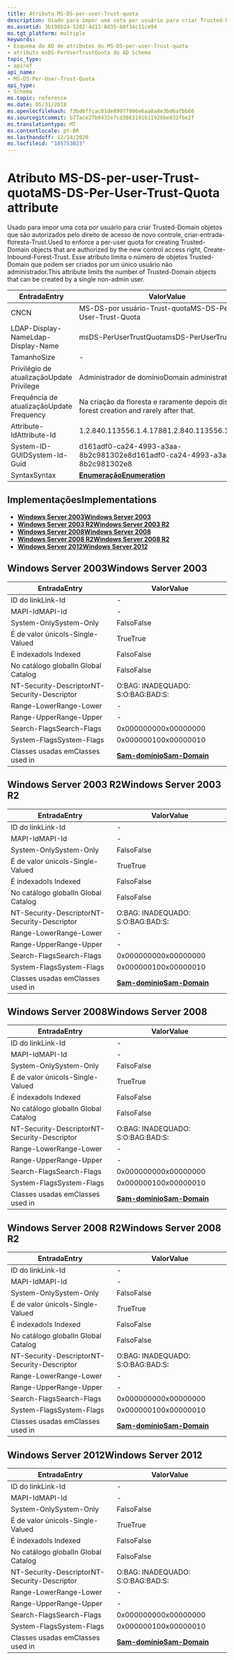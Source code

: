 ```yaml
---
title: Atributo MS-DS-per-user-Trust-quota
description: Usado para impor uma cota por usuário para criar Trusted-Domain objetos que são autorizados pelo direito de acesso de novo controle, criar-entrada-floresta-Trust.
ms.assetid: 3b198b24-5282-4d13-8d35-88f34c11ce94
ms.tgt_platform: multiple
keywords:
- Esquema do AD de atributos do MS-DS-per-user-Trust-quota
- atributo msDS-PerUserTrustQuota do AD Schema
topic_type:
- apiref
api_name:
- MS-DS-Per-User-Trust-Quota
api_type:
- Schema
ms.topic: reference
ms.date: 05/31/2018
ms.openlocfilehash: f3bd6ffcac01de8997f806e6aa8a8e3bd6afbb66
ms.sourcegitcommit: b77ace27b0432e7cd3863191b11926be032fbe2f
ms.translationtype: MT
ms.contentlocale: pt-BR
ms.lasthandoff: 12/14/2020
ms.locfileid: "105753023"
---
```

# <a name="ms-ds-per-user-trust-quota-attribute"></a><span data-ttu-id="69eed-105">Atributo MS-DS-per-user-Trust-quota</span><span class="sxs-lookup"><span data-stu-id="69eed-105">MS-DS-Per-User-Trust-Quota attribute</span></span>

<span data-ttu-id="69eed-106">Usado para impor uma cota por usuário para criar Trusted-Domain objetos que são autorizados pelo direito de acesso de novo controle, criar-entrada-floresta-Trust.</span><span class="sxs-lookup"><span data-stu-id="69eed-106">Used to enforce a per-user quota for creating Trusted-Domain objects that are authorized by the new control access right, Create-Inbound-Forest-Trust.</span></span> <span data-ttu-id="69eed-107">Esse atributo limita o número de objetos Trusted-Domain que podem ser criados por um único usuário não administrador.</span><span class="sxs-lookup"><span data-stu-id="69eed-107">This attribute limits the number of Trusted-Domain objects that can be created by a single non-admin user.</span></span>



| <span data-ttu-id="69eed-108">Entrada</span><span class="sxs-lookup"><span data-stu-id="69eed-108">Entry</span></span> | <span data-ttu-id="69eed-109">Valor</span><span class="sxs-lookup"><span data-stu-id="69eed-109">Value</span></span> |
|-------------------|-------------------------------------------|
| <span data-ttu-id="69eed-110">CN</span><span class="sxs-lookup"><span data-stu-id="69eed-110">CN</span></span>                | <span data-ttu-id="69eed-111">MS-DS-por usuário-Trust-quota</span><span class="sxs-lookup"><span data-stu-id="69eed-111">MS-DS-Per-User-Trust-Quota</span></span>                |
| <span data-ttu-id="69eed-112">LDAP-Display-Name</span><span class="sxs-lookup"><span data-stu-id="69eed-112">Ldap-Display-Name</span></span> | <span data-ttu-id="69eed-113">msDS-PerUserTrustQuota</span><span class="sxs-lookup"><span data-stu-id="69eed-113">msDS-PerUserTrustQuota</span></span>                    |
| <span data-ttu-id="69eed-114">Tamanho</span><span class="sxs-lookup"><span data-stu-id="69eed-114">Size</span></span>              | \-                                        |
| <span data-ttu-id="69eed-115">Privilégio de atualização</span><span class="sxs-lookup"><span data-stu-id="69eed-115">Update Privilege</span></span>  | <span data-ttu-id="69eed-116">Administrador de domínio</span><span class="sxs-lookup"><span data-stu-id="69eed-116">Domain administrator</span></span>                      |
| <span data-ttu-id="69eed-117">Frequência de atualização</span><span class="sxs-lookup"><span data-stu-id="69eed-117">Update Frequency</span></span>  | <span data-ttu-id="69eed-118">Na criação da floresta e raramente depois disso.</span><span class="sxs-lookup"><span data-stu-id="69eed-118">At forest creation and rarely after that.</span></span> |
| <span data-ttu-id="69eed-119">Attribute-Id</span><span class="sxs-lookup"><span data-stu-id="69eed-119">Attribute-Id</span></span>      | <span data-ttu-id="69eed-120">1.2.840.113556.1.4.1788</span><span class="sxs-lookup"><span data-stu-id="69eed-120">1.2.840.113556.1.4.1788</span></span>                   |
| <span data-ttu-id="69eed-121">System-ID-GUID</span><span class="sxs-lookup"><span data-stu-id="69eed-121">System-Id-Guid</span></span>    | <span data-ttu-id="69eed-122">d161adf0-ca24-4993-a3aa-8b2c981302e8</span><span class="sxs-lookup"><span data-stu-id="69eed-122">d161adf0-ca24-4993-a3aa-8b2c981302e8</span></span>      |
| <span data-ttu-id="69eed-123">Syntax</span><span class="sxs-lookup"><span data-stu-id="69eed-123">Syntax</span></span>            | [<span data-ttu-id="69eed-124">**Enumeração**</span><span class="sxs-lookup"><span data-stu-id="69eed-124">**Enumeration**</span></span>](s-enumeration.md)      |



## <a name="implementations"></a><span data-ttu-id="69eed-125">Implementações</span><span class="sxs-lookup"><span data-stu-id="69eed-125">Implementations</span></span>

-   [<span data-ttu-id="69eed-126">**Windows Server 2003**</span><span class="sxs-lookup"><span data-stu-id="69eed-126">**Windows Server 2003**</span></span>](#windows-server-2003)
-   [<span data-ttu-id="69eed-127">**Windows Server 2003 R2**</span><span class="sxs-lookup"><span data-stu-id="69eed-127">**Windows Server 2003 R2**</span></span>](#windows-server-2003-r2)
-   [<span data-ttu-id="69eed-128">**Windows Server 2008**</span><span class="sxs-lookup"><span data-stu-id="69eed-128">**Windows Server 2008**</span></span>](#windows-server-2008)
-   [<span data-ttu-id="69eed-129">**Windows Server 2008 R2**</span><span class="sxs-lookup"><span data-stu-id="69eed-129">**Windows Server 2008 R2**</span></span>](#windows-server-2008-r2)
-   [<span data-ttu-id="69eed-130">**Windows Server 2012**</span><span class="sxs-lookup"><span data-stu-id="69eed-130">**Windows Server 2012**</span></span>](#windows-server-2012)

## <a name="windows-server-2003"></a><span data-ttu-id="69eed-131">Windows Server 2003</span><span class="sxs-lookup"><span data-stu-id="69eed-131">Windows Server 2003</span></span>



| <span data-ttu-id="69eed-132">Entrada</span><span class="sxs-lookup"><span data-stu-id="69eed-132">Entry</span></span> | <span data-ttu-id="69eed-133">Valor</span><span class="sxs-lookup"><span data-stu-id="69eed-133">Value</span></span> |
|------------------------|----------------------------------------------|
| <span data-ttu-id="69eed-134">ID do link</span><span class="sxs-lookup"><span data-stu-id="69eed-134">Link-Id</span></span>                | \-                                           |
| <span data-ttu-id="69eed-135">MAPI-Id</span><span class="sxs-lookup"><span data-stu-id="69eed-135">MAPI-Id</span></span>                | \-                                           |
| <span data-ttu-id="69eed-136">System-Only</span><span class="sxs-lookup"><span data-stu-id="69eed-136">System-Only</span></span>            | <span data-ttu-id="69eed-137">Falso</span><span class="sxs-lookup"><span data-stu-id="69eed-137">False</span></span>                                        |
| <span data-ttu-id="69eed-138">É de valor único</span><span class="sxs-lookup"><span data-stu-id="69eed-138">Is-Single-Valued</span></span>       | <span data-ttu-id="69eed-139">True</span><span class="sxs-lookup"><span data-stu-id="69eed-139">True</span></span>                                         |
| <span data-ttu-id="69eed-140">É indexado</span><span class="sxs-lookup"><span data-stu-id="69eed-140">Is Indexed</span></span>             | <span data-ttu-id="69eed-141">Falso</span><span class="sxs-lookup"><span data-stu-id="69eed-141">False</span></span>                                        |
| <span data-ttu-id="69eed-142">No catálogo global</span><span class="sxs-lookup"><span data-stu-id="69eed-142">In Global Catalog</span></span>      | <span data-ttu-id="69eed-143">Falso</span><span class="sxs-lookup"><span data-stu-id="69eed-143">False</span></span>                                        |
| <span data-ttu-id="69eed-144">NT-Security-Descriptor</span><span class="sxs-lookup"><span data-stu-id="69eed-144">NT-Security-Descriptor</span></span> | <span data-ttu-id="69eed-145">O:BAG: INADEQUADO: S:</span><span class="sxs-lookup"><span data-stu-id="69eed-145">O:BAG:BAD:S:</span></span>                                 |
| <span data-ttu-id="69eed-146">Range-Lower</span><span class="sxs-lookup"><span data-stu-id="69eed-146">Range-Lower</span></span>            | \-                                           |
| <span data-ttu-id="69eed-147">Range-Upper</span><span class="sxs-lookup"><span data-stu-id="69eed-147">Range-Upper</span></span>            | \-                                           |
| <span data-ttu-id="69eed-148">Search-Flags</span><span class="sxs-lookup"><span data-stu-id="69eed-148">Search-Flags</span></span>           | <span data-ttu-id="69eed-149">0x00000000</span><span class="sxs-lookup"><span data-stu-id="69eed-149">0x00000000</span></span>                                   |
| <span data-ttu-id="69eed-150">System-Flags</span><span class="sxs-lookup"><span data-stu-id="69eed-150">System-Flags</span></span>           | <span data-ttu-id="69eed-151">0x00000010</span><span class="sxs-lookup"><span data-stu-id="69eed-151">0x00000010</span></span>                                   |
| <span data-ttu-id="69eed-152">Classes usadas em</span><span class="sxs-lookup"><span data-stu-id="69eed-152">Classes used in</span></span>        | [<span data-ttu-id="69eed-153">**Sam-domínio**</span><span class="sxs-lookup"><span data-stu-id="69eed-153">**Sam-Domain**</span></span>](c-samdomain.md)<br/> |



## <a name="windows-server-2003-r2"></a><span data-ttu-id="69eed-154">Windows Server 2003 R2</span><span class="sxs-lookup"><span data-stu-id="69eed-154">Windows Server 2003 R2</span></span>



| <span data-ttu-id="69eed-155">Entrada</span><span class="sxs-lookup"><span data-stu-id="69eed-155">Entry</span></span> | <span data-ttu-id="69eed-156">Valor</span><span class="sxs-lookup"><span data-stu-id="69eed-156">Value</span></span> |
|------------------------|----------------------------------------------|
| <span data-ttu-id="69eed-157">ID do link</span><span class="sxs-lookup"><span data-stu-id="69eed-157">Link-Id</span></span>                | \-                                           |
| <span data-ttu-id="69eed-158">MAPI-Id</span><span class="sxs-lookup"><span data-stu-id="69eed-158">MAPI-Id</span></span>                | \-                                           |
| <span data-ttu-id="69eed-159">System-Only</span><span class="sxs-lookup"><span data-stu-id="69eed-159">System-Only</span></span>            | <span data-ttu-id="69eed-160">Falso</span><span class="sxs-lookup"><span data-stu-id="69eed-160">False</span></span>                                        |
| <span data-ttu-id="69eed-161">É de valor único</span><span class="sxs-lookup"><span data-stu-id="69eed-161">Is-Single-Valued</span></span>       | <span data-ttu-id="69eed-162">True</span><span class="sxs-lookup"><span data-stu-id="69eed-162">True</span></span>                                         |
| <span data-ttu-id="69eed-163">É indexado</span><span class="sxs-lookup"><span data-stu-id="69eed-163">Is Indexed</span></span>             | <span data-ttu-id="69eed-164">Falso</span><span class="sxs-lookup"><span data-stu-id="69eed-164">False</span></span>                                        |
| <span data-ttu-id="69eed-165">No catálogo global</span><span class="sxs-lookup"><span data-stu-id="69eed-165">In Global Catalog</span></span>      | <span data-ttu-id="69eed-166">Falso</span><span class="sxs-lookup"><span data-stu-id="69eed-166">False</span></span>                                        |
| <span data-ttu-id="69eed-167">NT-Security-Descriptor</span><span class="sxs-lookup"><span data-stu-id="69eed-167">NT-Security-Descriptor</span></span> | <span data-ttu-id="69eed-168">O:BAG: INADEQUADO: S:</span><span class="sxs-lookup"><span data-stu-id="69eed-168">O:BAG:BAD:S:</span></span>                                 |
| <span data-ttu-id="69eed-169">Range-Lower</span><span class="sxs-lookup"><span data-stu-id="69eed-169">Range-Lower</span></span>            | \-                                           |
| <span data-ttu-id="69eed-170">Range-Upper</span><span class="sxs-lookup"><span data-stu-id="69eed-170">Range-Upper</span></span>            | \-                                           |
| <span data-ttu-id="69eed-171">Search-Flags</span><span class="sxs-lookup"><span data-stu-id="69eed-171">Search-Flags</span></span>           | <span data-ttu-id="69eed-172">0x00000000</span><span class="sxs-lookup"><span data-stu-id="69eed-172">0x00000000</span></span>                                   |
| <span data-ttu-id="69eed-173">System-Flags</span><span class="sxs-lookup"><span data-stu-id="69eed-173">System-Flags</span></span>           | <span data-ttu-id="69eed-174">0x00000010</span><span class="sxs-lookup"><span data-stu-id="69eed-174">0x00000010</span></span>                                   |
| <span data-ttu-id="69eed-175">Classes usadas em</span><span class="sxs-lookup"><span data-stu-id="69eed-175">Classes used in</span></span>        | [<span data-ttu-id="69eed-176">**Sam-domínio**</span><span class="sxs-lookup"><span data-stu-id="69eed-176">**Sam-Domain**</span></span>](c-samdomain.md)<br/> |



## <a name="windows-server-2008"></a><span data-ttu-id="69eed-177">Windows Server 2008</span><span class="sxs-lookup"><span data-stu-id="69eed-177">Windows Server 2008</span></span>



| <span data-ttu-id="69eed-178">Entrada</span><span class="sxs-lookup"><span data-stu-id="69eed-178">Entry</span></span> | <span data-ttu-id="69eed-179">Valor</span><span class="sxs-lookup"><span data-stu-id="69eed-179">Value</span></span> |
|------------------------|----------------------------------------------|
| <span data-ttu-id="69eed-180">ID do link</span><span class="sxs-lookup"><span data-stu-id="69eed-180">Link-Id</span></span>                | \-                                           |
| <span data-ttu-id="69eed-181">MAPI-Id</span><span class="sxs-lookup"><span data-stu-id="69eed-181">MAPI-Id</span></span>                | \-                                           |
| <span data-ttu-id="69eed-182">System-Only</span><span class="sxs-lookup"><span data-stu-id="69eed-182">System-Only</span></span>            | <span data-ttu-id="69eed-183">Falso</span><span class="sxs-lookup"><span data-stu-id="69eed-183">False</span></span>                                        |
| <span data-ttu-id="69eed-184">É de valor único</span><span class="sxs-lookup"><span data-stu-id="69eed-184">Is-Single-Valued</span></span>       | <span data-ttu-id="69eed-185">True</span><span class="sxs-lookup"><span data-stu-id="69eed-185">True</span></span>                                         |
| <span data-ttu-id="69eed-186">É indexado</span><span class="sxs-lookup"><span data-stu-id="69eed-186">Is Indexed</span></span>             | <span data-ttu-id="69eed-187">Falso</span><span class="sxs-lookup"><span data-stu-id="69eed-187">False</span></span>                                        |
| <span data-ttu-id="69eed-188">No catálogo global</span><span class="sxs-lookup"><span data-stu-id="69eed-188">In Global Catalog</span></span>      | <span data-ttu-id="69eed-189">Falso</span><span class="sxs-lookup"><span data-stu-id="69eed-189">False</span></span>                                        |
| <span data-ttu-id="69eed-190">NT-Security-Descriptor</span><span class="sxs-lookup"><span data-stu-id="69eed-190">NT-Security-Descriptor</span></span> | <span data-ttu-id="69eed-191">O:BAG: INADEQUADO: S:</span><span class="sxs-lookup"><span data-stu-id="69eed-191">O:BAG:BAD:S:</span></span>                                 |
| <span data-ttu-id="69eed-192">Range-Lower</span><span class="sxs-lookup"><span data-stu-id="69eed-192">Range-Lower</span></span>            | \-                                           |
| <span data-ttu-id="69eed-193">Range-Upper</span><span class="sxs-lookup"><span data-stu-id="69eed-193">Range-Upper</span></span>            | \-                                           |
| <span data-ttu-id="69eed-194">Search-Flags</span><span class="sxs-lookup"><span data-stu-id="69eed-194">Search-Flags</span></span>           | <span data-ttu-id="69eed-195">0x00000000</span><span class="sxs-lookup"><span data-stu-id="69eed-195">0x00000000</span></span>                                   |
| <span data-ttu-id="69eed-196">System-Flags</span><span class="sxs-lookup"><span data-stu-id="69eed-196">System-Flags</span></span>           | <span data-ttu-id="69eed-197">0x00000010</span><span class="sxs-lookup"><span data-stu-id="69eed-197">0x00000010</span></span>                                   |
| <span data-ttu-id="69eed-198">Classes usadas em</span><span class="sxs-lookup"><span data-stu-id="69eed-198">Classes used in</span></span>        | [<span data-ttu-id="69eed-199">**Sam-domínio**</span><span class="sxs-lookup"><span data-stu-id="69eed-199">**Sam-Domain**</span></span>](c-samdomain.md)<br/> |



## <a name="windows-server-2008-r2"></a><span data-ttu-id="69eed-200">Windows Server 2008 R2</span><span class="sxs-lookup"><span data-stu-id="69eed-200">Windows Server 2008 R2</span></span>



| <span data-ttu-id="69eed-201">Entrada</span><span class="sxs-lookup"><span data-stu-id="69eed-201">Entry</span></span> | <span data-ttu-id="69eed-202">Valor</span><span class="sxs-lookup"><span data-stu-id="69eed-202">Value</span></span> |
|------------------------|----------------------------------------------|
| <span data-ttu-id="69eed-203">ID do link</span><span class="sxs-lookup"><span data-stu-id="69eed-203">Link-Id</span></span>                | \-                                           |
| <span data-ttu-id="69eed-204">MAPI-Id</span><span class="sxs-lookup"><span data-stu-id="69eed-204">MAPI-Id</span></span>                | \-                                           |
| <span data-ttu-id="69eed-205">System-Only</span><span class="sxs-lookup"><span data-stu-id="69eed-205">System-Only</span></span>            | <span data-ttu-id="69eed-206">Falso</span><span class="sxs-lookup"><span data-stu-id="69eed-206">False</span></span>                                        |
| <span data-ttu-id="69eed-207">É de valor único</span><span class="sxs-lookup"><span data-stu-id="69eed-207">Is-Single-Valued</span></span>       | <span data-ttu-id="69eed-208">True</span><span class="sxs-lookup"><span data-stu-id="69eed-208">True</span></span>                                         |
| <span data-ttu-id="69eed-209">É indexado</span><span class="sxs-lookup"><span data-stu-id="69eed-209">Is Indexed</span></span>             | <span data-ttu-id="69eed-210">Falso</span><span class="sxs-lookup"><span data-stu-id="69eed-210">False</span></span>                                        |
| <span data-ttu-id="69eed-211">No catálogo global</span><span class="sxs-lookup"><span data-stu-id="69eed-211">In Global Catalog</span></span>      | <span data-ttu-id="69eed-212">Falso</span><span class="sxs-lookup"><span data-stu-id="69eed-212">False</span></span>                                        |
| <span data-ttu-id="69eed-213">NT-Security-Descriptor</span><span class="sxs-lookup"><span data-stu-id="69eed-213">NT-Security-Descriptor</span></span> | <span data-ttu-id="69eed-214">O:BAG: INADEQUADO: S:</span><span class="sxs-lookup"><span data-stu-id="69eed-214">O:BAG:BAD:S:</span></span>                                 |
| <span data-ttu-id="69eed-215">Range-Lower</span><span class="sxs-lookup"><span data-stu-id="69eed-215">Range-Lower</span></span>            | \-                                           |
| <span data-ttu-id="69eed-216">Range-Upper</span><span class="sxs-lookup"><span data-stu-id="69eed-216">Range-Upper</span></span>            | \-                                           |
| <span data-ttu-id="69eed-217">Search-Flags</span><span class="sxs-lookup"><span data-stu-id="69eed-217">Search-Flags</span></span>           | <span data-ttu-id="69eed-218">0x00000000</span><span class="sxs-lookup"><span data-stu-id="69eed-218">0x00000000</span></span>                                   |
| <span data-ttu-id="69eed-219">System-Flags</span><span class="sxs-lookup"><span data-stu-id="69eed-219">System-Flags</span></span>           | <span data-ttu-id="69eed-220">0x00000010</span><span class="sxs-lookup"><span data-stu-id="69eed-220">0x00000010</span></span>                                   |
| <span data-ttu-id="69eed-221">Classes usadas em</span><span class="sxs-lookup"><span data-stu-id="69eed-221">Classes used in</span></span>        | [<span data-ttu-id="69eed-222">**Sam-domínio**</span><span class="sxs-lookup"><span data-stu-id="69eed-222">**Sam-Domain**</span></span>](c-samdomain.md)<br/> |



## <a name="windows-server-2012"></a><span data-ttu-id="69eed-223">Windows Server 2012</span><span class="sxs-lookup"><span data-stu-id="69eed-223">Windows Server 2012</span></span>



| <span data-ttu-id="69eed-224">Entrada</span><span class="sxs-lookup"><span data-stu-id="69eed-224">Entry</span></span> | <span data-ttu-id="69eed-225">Valor</span><span class="sxs-lookup"><span data-stu-id="69eed-225">Value</span></span> |
|------------------------|----------------------------------------------|
| <span data-ttu-id="69eed-226">ID do link</span><span class="sxs-lookup"><span data-stu-id="69eed-226">Link-Id</span></span>                | \-                                           |
| <span data-ttu-id="69eed-227">MAPI-Id</span><span class="sxs-lookup"><span data-stu-id="69eed-227">MAPI-Id</span></span>                | \-                                           |
| <span data-ttu-id="69eed-228">System-Only</span><span class="sxs-lookup"><span data-stu-id="69eed-228">System-Only</span></span>            | <span data-ttu-id="69eed-229">Falso</span><span class="sxs-lookup"><span data-stu-id="69eed-229">False</span></span>                                        |
| <span data-ttu-id="69eed-230">É de valor único</span><span class="sxs-lookup"><span data-stu-id="69eed-230">Is-Single-Valued</span></span>       | <span data-ttu-id="69eed-231">True</span><span class="sxs-lookup"><span data-stu-id="69eed-231">True</span></span>                                         |
| <span data-ttu-id="69eed-232">É indexado</span><span class="sxs-lookup"><span data-stu-id="69eed-232">Is Indexed</span></span>             | <span data-ttu-id="69eed-233">Falso</span><span class="sxs-lookup"><span data-stu-id="69eed-233">False</span></span>                                        |
| <span data-ttu-id="69eed-234">No catálogo global</span><span class="sxs-lookup"><span data-stu-id="69eed-234">In Global Catalog</span></span>      | <span data-ttu-id="69eed-235">Falso</span><span class="sxs-lookup"><span data-stu-id="69eed-235">False</span></span>                                        |
| <span data-ttu-id="69eed-236">NT-Security-Descriptor</span><span class="sxs-lookup"><span data-stu-id="69eed-236">NT-Security-Descriptor</span></span> | <span data-ttu-id="69eed-237">O:BAG: INADEQUADO: S:</span><span class="sxs-lookup"><span data-stu-id="69eed-237">O:BAG:BAD:S:</span></span>                                 |
| <span data-ttu-id="69eed-238">Range-Lower</span><span class="sxs-lookup"><span data-stu-id="69eed-238">Range-Lower</span></span>            | \-                                           |
| <span data-ttu-id="69eed-239">Range-Upper</span><span class="sxs-lookup"><span data-stu-id="69eed-239">Range-Upper</span></span>            | \-                                           |
| <span data-ttu-id="69eed-240">Search-Flags</span><span class="sxs-lookup"><span data-stu-id="69eed-240">Search-Flags</span></span>           | <span data-ttu-id="69eed-241">0x00000000</span><span class="sxs-lookup"><span data-stu-id="69eed-241">0x00000000</span></span>                                   |
| <span data-ttu-id="69eed-242">System-Flags</span><span class="sxs-lookup"><span data-stu-id="69eed-242">System-Flags</span></span>           | <span data-ttu-id="69eed-243">0x00000010</span><span class="sxs-lookup"><span data-stu-id="69eed-243">0x00000010</span></span>                                   |
| <span data-ttu-id="69eed-244">Classes usadas em</span><span class="sxs-lookup"><span data-stu-id="69eed-244">Classes used in</span></span>        | [<span data-ttu-id="69eed-245">**Sam-domínio**</span><span class="sxs-lookup"><span data-stu-id="69eed-245">**Sam-Domain**</span></span>](c-samdomain.md)<br/> |



 

 





